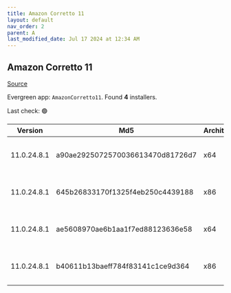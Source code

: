 ```yaml
---
title: Amazon Corretto 11
layout: default
nav_order: 2
parent: A
last_modified_date: Jul 17 2024 at 12:34 AM
---
```


## Amazon Corretto 11

[Source](https://aws.amazon.com/corretto/)

Evergreen app: `AmazonCorretto11`. Found **4** installers.

Last check: 🟢

| Version     | Md5                              | Architecture | Type | URI                                                                                                                                                                                                          |
| ----------- | -------------------------------- | ------------ | ---- | ------------------------------------------------------------------------------------------------------------------------------------------------------------------------------------------------------------ |
| 11.0.24.8.1 | a90ae2925072570036613470d81726d7 | x64          | msi  | [https://corretto.aws/downloads/resources/11.0.24.8.1/amazon-corretto-11.0.24.8.1-windows-x64.msi](https://corretto.aws/downloads/resources/11.0.24.8.1/amazon-corretto-11.0.24.8.1-windows-x64.msi)         |
| 11.0.24.8.1 | 645b26833170f1325f4eb250c4439188 | x86          | msi  | [https://corretto.aws/downloads/resources/11.0.24.8.1/amazon-corretto-11.0.24.8.1-windows-x86.msi](https://corretto.aws/downloads/resources/11.0.24.8.1/amazon-corretto-11.0.24.8.1-windows-x86.msi)         |
| 11.0.24.8.1 | ae5608970ae6b1aa1f7ed88123636e58 | x64          | zip  | [https://corretto.aws/downloads/resources/11.0.24.8.1/amazon-corretto-11.0.24.8.1-windows-x64-jdk.zip](https://corretto.aws/downloads/resources/11.0.24.8.1/amazon-corretto-11.0.24.8.1-windows-x64-jdk.zip) |
| 11.0.24.8.1 | b40611b13baeff784f83141c1ce9d364 | x86          | zip  | [https://corretto.aws/downloads/resources/11.0.24.8.1/amazon-corretto-11.0.24.8.1-windows-x86-jdk.zip](https://corretto.aws/downloads/resources/11.0.24.8.1/amazon-corretto-11.0.24.8.1-windows-x86-jdk.zip) |
